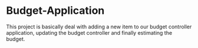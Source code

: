 # Budget-Application
This project is basically deal with adding a new item to our budget controller application, updating the budget controller and finally estimating the budget.
